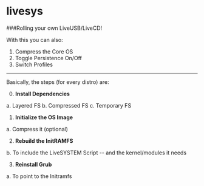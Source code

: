 # livesys

###Rolling your own LiveUSB/LiveCD!

With this you can also:

1. Compress the Core OS
2. Toggle Persistence On/Off
3. Switch Profiles

---

Basically, the steps (for every distro) are:

0. __Install Dependencies__


 a. Layered FS
 b. Compressed FS
 c. Temporary FS


1. __Initialize the OS Image__
 
 a. Compress it (optional)

2. __Rebuild the InitRAMFS__

 b. To include the LiveSYSTEM Script -- and the kernel/modules it needs

3. __Reinstall Grub__

 a. To point to the Initramfs
